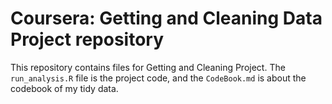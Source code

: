 Coursera: Getting and Cleaning Data Project repository
============================

This repository contains files for Getting and Cleaning Project.
The `run_analysis.R` file is the project code, and the `CodeBook.md` is about the codebook of my tidy data.

